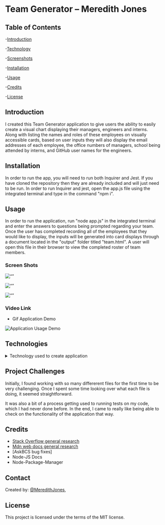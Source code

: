 Team Generator – Meredith Jones
=============================================================

## Table of Contents

-[Introduction](#Introduction)

-[Technology](#Technologies)

-[Screenshots](#Screenshots)

-[Installation](#Installation)
   
-[Usage](#Usage)

-[Credits](#Credits)

-[License](#License) 


## Introduction
I created this Team Generator application to give users the ability to easily create a visual chart displaying their managers, engineers and interns. 
Along with listing the names and roles of these employees on visually accessible cards, based on user inputs they will also display the email addresses of each employee, the office numbers of managers, school being attended by interns, and GitHub user names for the engineers. 

## Installation
In order to run the app, you will need to run both Inquirer and Jest. If you have cloned the repository then they are already included and will just need to be run. 
In order to run Inquirer and jest, open the app.js file using the integrated terminal and type in the command "npm i". 

## Usage 
In order to run the application, run "node app.js" in the integrated terminal and enter the answers to questions being prompted regarding your team. 
Once the user has completed recording all of the employees that they would like to display, the inputs will be generated into card displays through a document located in the "output" folder titled "team.html". A user will open this file in their browser to view the completed roster of team members. 

### Screen Shots
![“”](assets/images/.png)

![“”](assets/images/.png)

![“”](assets/images/.png)

### Video Link
* Gif Application Demo 

![Application Usage Demo](assets/images/demo.gif)


## Technologies
<details>
<summary>Technology used to create application</summary>

* Javascript

* HTML5 (Provided for the project)

* Node-JS

* Inquirer

* Jest 

* Bootstrap
	I used Bootstrap style the cards and containers used to display each member of the team. 

* Bootswatch
    I used Bootswatch to style the color scheme of the team member' cards. 
	![“An image of the cards being displayed”](assets/images/bulmaex.png)


</details>

## Project Challenges
Initially, I found working with so many differerent files for the first time to be very challenging. Once I spent some time looking over what each file is doing, it seemed straightforward. 

It was also a bit of a process getting used to running tests on my code, which I had never done before. In the end, I came to really like being able to check on the functionality of the application that way. 

## Credits

* [Stack Overflow general research](https://stackoverflow.com/) 
* [Mdn web docs general research](https://developer.mozilla.org/en-US/)
* [AskBCS bug fixes]
* Node-JS Docs
* Node-Package-Manager


## Contact
Created by: [@MeredithJones](https://github.com/meredithajones),


## License 
This project is licensed under the terms of the MIT license.